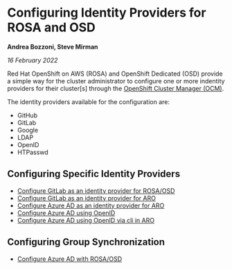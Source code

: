 # Configuring Identity Providers for ROSA and OSD #

**Andrea Bozzoni, Steve Mirman**

*16 February 2022*

Red Hat OpenShift on AWS (ROSA) and OpenShift Dedicated (OSD) provide a simple way for the cluster administrator to configure one or more indentity providers for their cluster[s]  through the [OpenShift Cluster Manager (OCM)](https://cloud.redhat.com/openshift).

The identity providers available for the configuration are:

+ GitHub
+ GitLab
+ Google
+ LDAP
+ OpenID
+ HTPasswd

## Configuring Specific Identity Providers

* [Configure GitLab as an identity provider for ROSA/OSD](./gitlab)
* [Configure GitLab as an identity provider for ARO](./gitlab-aro)
* [Configure Azure AD as an identity provider for ARO](./azuread-aro)
* [Configure Azure AD using OpenID](./azuread)
* [Configure Azure AD using OpenID via cli in ARO](./azuread-aro-cli)
## Configuring Group Synchronization

* [Configure Azure AD with ROSA/OSD](./az-ad-grp-sync)
